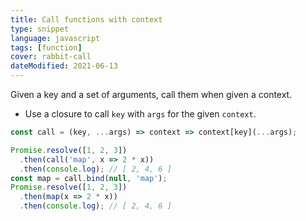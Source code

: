```yaml
---
title: Call functions with context
type: snippet
language: javascript
tags: [function]
cover: rabbit-call
dateModified: 2021-06-13
---
```


Given a key and a set of arguments, call them when given a context.

- Use a closure to call `key` with `args` for the given `context`.

```js
const call = (key, ...args) => context => context[key](...args);
```

```js
Promise.resolve([1, 2, 3])
  .then(call('map', x => 2 * x))
  .then(console.log); // [ 2, 4, 6 ]
const map = call.bind(null, 'map');
Promise.resolve([1, 2, 3])
  .then(map(x => 2 * x))
  .then(console.log); // [ 2, 4, 6 ]
```
